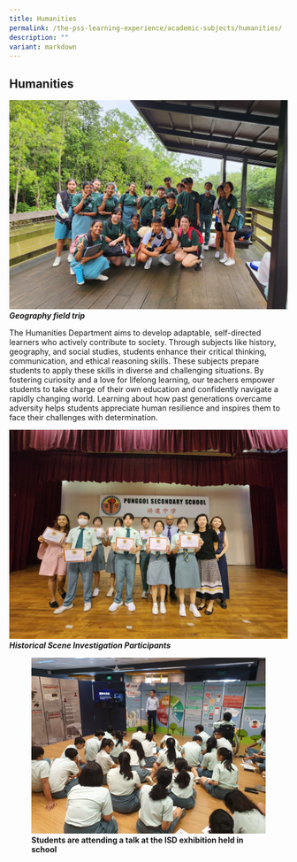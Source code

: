 ```yaml
---
title: Humanities
permalink: /the-pss-learning-experience/academic-subjects/humanities/
description: ""
variant: markdown
---
```

## Humanities
![](/images/Geography_Fieldtrip.jpg)
***Geography field trip***

The Humanities Department aims to develop adaptable, self-directed learners who actively contribute to society. Through subjects like history, geography, and social studies, students enhance their critical thinking, communication, and ethical reasoning skills. These subjects prepare students to apply these skills in diverse and challenging situations. By fostering curiosity and a love for lifelong learning, our teachers empower students to take charge of their own education and confidently navigate a rapidly changing world. Learning about how past generations overcame adversity helps students appreciate human resilience and inspires them to face their challenges with determination.




![](/images/Historical_Scene_Investigation_participants.jpg)
***Historical Scene Investigation Participants***

<figure>
<img src="/images/Academic%20Subjects/Humanities/Students%20attend%20talk%20at%20ISD%20Exhibition.jpg">
<figcaption> <strong>Students are attending a talk at the ISD exhibition held in school
</strong> </figcaption>
</figure>